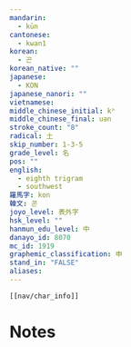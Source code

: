 ```yaml
---
mandarin:
  - kūn
cantonese:
  - kwan1
korean:
  - 곤
korean_native: ""
japanese:
  - KON
japanese_nanori: ""
vietnamese:
middle_chinese_initial: kʰ
middle_chinese_final: uən
stroke_count: "8"
radical: 土
skip_number: 1-3-5
grade_level: 名
pos: ""
english:
  - eighth trigram
  - southwest
羅馬字: kon
韓文: 콘
joyo_level: 表外字
hsk_level: ""
hanmun_edu_level: 中
danayo_id: 8070
mc_id: 1919
graphemic_classification: 申
stand_in: "FALSE"
aliases:
---
```

```meta-bind-embed
[[nav/char_info]]
```

# Notes
